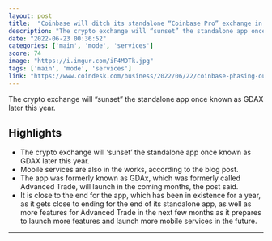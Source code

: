 ```yaml
---
layout: post
title:  "Coinbase will ditch its standalone “Coinbase Pro” exchange in favor of “Advanced Trade,” a similar service under the main app."
description: "The crypto exchange will “sunset” the standalone app once known as GDAX later this year."
date: "2022-06-23 00:36:52"
categories: ['main', 'mode', 'services']
score: 74
image: "https://i.imgur.com/iF4MDTk.jpg"
tags: ['main', 'mode', 'services']
link: "https://www.coindesk.com/business/2022/06/22/coinbase-phasing-out-pro-exchange-for-advanced-mode-in-main-app/"
---
```


The crypto exchange will “sunset” the standalone app once known as GDAX later this year.

## Highlights

- The crypto exchange will ‘sunset’ the standalone app once known as GDAX later this year.
- Mobile services are also in the works, according to the blog post.
- The app was formerly known as  GDAx, which was formerly called Advanced Trade, will launch in the coming months, the post said.
- It is close to the end for the app, which has been in existence for a year, as it gets close to ending for the end of its standalone app, as well as more features for Advanced Trade in the next few months as it prepares to launch more features and launch more mobile services in the future.

---
